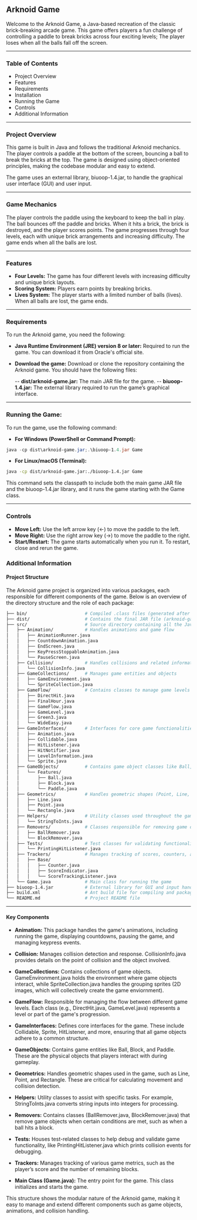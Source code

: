 ## Arknoid Game
Welcome to the Arknoid Game, a Java-based recreation of the classic brick-breaking arcade game. This game offers players a fun challenge of controlling a paddle to break bricks across four exciting levels; The player loses when all the balls fall off the screen.

---
### Table of Contents
- Project Overview
- Features
- Requirements
- Installation
- Running the Game
- Controls
- Additional Information
  
---
### Project Overview
This game is built in Java and follows the traditional Arknoid mechanics. The player controls a paddle at the bottom of the screen, bouncing a ball to break the bricks at the top. The game is designed using object-oriented principles, making the codebase modular and easy to extend.

The game uses an external library, biuoop-1.4.jar, to handle the graphical user interface (GUI) and user input.

---
### Game Mechanics
The player controls the paddle using the keyboard to keep the ball in play.
The ball bounces off the paddle and bricks. When it hits a brick, the brick is destroyed, and the player scores points.
The game progresses through four levels, each with unique brick arrangements and increasing difficulty.
The game ends when all the balls are lost.

---
### Features
- **Four Levels:** The game has four different levels with increasing difficulty and unique brick layouts.
- **Scoring System:** Players earn points by breaking bricks.
- **Lives System:** The player starts with a limited number of balls (lives). When all balls are lost, the game ends.

---
### Requirements
To run the Arknoid game, you need the following:

- **Java Runtime Environment (JRE) version 8 or later:** Required to run the game. You can download it from Oracle's official site.
- **Download the game:** Download or clone the repository containing the Arknoid game.
  You should have the following files:

    -- **dist/arknoid-game.jar:** The main JAR file for the game.
    -- **biuoop-1.4.jar:** The external library required to run the game’s graphical interface.

---
### Running the Game:
To run the game, use the following command:

- **For Windows (PowerShell or Command Prompt):**
```powershell
java -cp dist\arknoid-game.jar;.\biuoop-1.4.jar Game
```
- **For Linux/macOS (Terminal):**
```bash
java -cp dist/arknoid-game.jar:./biuoop-1.4.jar Game
```
This command sets the classpath to include both the main game JAR file and the biuoop-1.4.jar library, and it runs the game starting with the Game class.

---
### Controls
- **Move Left:** Use the left arrow key (←) to move the paddle to the left.
- **Move Right:** Use the right arrow key (→) to move the paddle to the right.
- **Start/Restart:** The game starts automatically when you run it. To restart, close and rerun the game.
  
### Additional Information
#### Project Structure
The Arknoid game project is organized into various packages, each responsible for different components of the game. Below is an overview of the directory structure and the role of each package:

```bash
├── bin/                      # Compiled .class files (generated after build)
├── dist/                     # Contains the final JAR file (arknoid-game.jar)
├── src/                      # Source directory containing all the Java files
│   ├── Animation/            # Handles animations and game flow
│   │   ├── AnimationRunner.java
│   │   ├── CountdownAnimation.java
│   │   ├── EndScreen.java
│   │   ├── KeyPressStoppableAnimation.java
│   │   └── PauseScreen.java
│   ├── Collision/            # Handles collisions and related information
│   │   └── CollisionInfo.java
│   ├── GameCollections/      # Manages game entities and objects
│   │   ├── GameEnvironment.java
│   │   └── SpriteCollection.java
│   ├── GameFlow/             # Contains classes to manage game levels and flow
│   │   ├── DirectHit.java
│   │   ├── FinalHour.java
│   │   ├── GameFlow.java
│   │   ├── GameLevel.java
│   │   ├── Green3.java
│   │   └── WideEasy.java
│   ├── GameInterfaces/       # Interfaces for core game functionalities
│   │   ├── Animation.java
│   │   ├── Collidable.java
│   │   ├── HitListener.java
│   │   ├── HitNotifier.java
│   │   ├── LevelInformation.java
│   │   └── Sprite.java
│   ├── GameObjects/          # Contains game object classes like Ball, Block, and Paddle
│   │   └── Features/
│   │       ├── Ball.java
│   │       ├── Block.java
│   │       └── Paddle.java
│   ├── Geometrics/           # Handles geometric shapes (Point, Line, Rectangle)
│   │   ├── Line.java
│   │   ├── Point.java
│   │   └── Rectangle.java
│   ├── Helpers/              # Utility classes used throughout the game
│   │   └── StringToInts.java
│   ├── Removers/             # Classes responsible for removing game objects
│   │   ├── BallRemover.java
│   │   └── BlockRemover.java
│   ├── Tests/                # Test classes for validating functionality
│   │   └── PrintingHitListener.java
│   ├── Trackers/             # Manages tracking of scores, counters, and other game stats
│   │   ├── Base/
│   │   │   ├── Counter.java
│   │   │   ├── ScoreIndicator.java
│   │   │   └── ScoreTrackingListener.java
│   └── Game.java             # Main class for running the game
├── biuoop-1.4.jar            # External library for GUI and input handling
├── build.xml                 # Ant build file for compiling and packaging the project
└── README.md                 # Project README file
```
---
#### Key Components
- **Animation:** This package handles the game's animations, including running the game, displaying countdowns, pausing the game, and managing keypress events.

- **Collision:** Manages collision detection and response. CollisionInfo.java provides details on the point of collision and the object involved.

- **GameCollections:** Contains collections of game objects. GameEnvironment.java holds the environment where game objects interact, while SpriteCollection.java handles the grouping sprites (2D images, which will collectively create the game enviornment).

- **GameFlow:** Responsible for managing the flow between different game levels. Each class (e.g., DirectHit.java, GameLevel.java) represents a level or part of the game's progression.

- **GameInterfaces:** Defines core interfaces for the game. These include Collidable, Sprite, HitListener, and more, ensuring that all game objects adhere to a common structure.

- **GameObjects:** Contains game entities like Ball, Block, and Paddle. These are the physical objects that players interact with during gameplay.

- **Geometrics:** Handles geometric shapes used in the game, such as Line, Point, and Rectangle. These are critical for calculating movement and collision detection.

- **Helpers:** Utility classes to assist with specific tasks. For example, StringToInts.java converts string inputs into integers for processing.

- **Removers:** Contains classes (BallRemover.java, BlockRemover.java) that remove game objects when certain conditions are met, such as when a ball hits a block.

- **Tests:** Houses test-related classes to help debug and validate game functionality, like PrintingHitListener.java which prints collision events for debugging.

- **Trackers:** Manages tracking of various game metrics, such as the player’s score and the number of remaining blocks.

- **Main Class (Game.java):** The entry point for the game. This class initializes and starts the game.

This structure shows the modular nature of the Arknoid game, making it easy to manage and extend different components such as game objects, animations, and collision handling.


